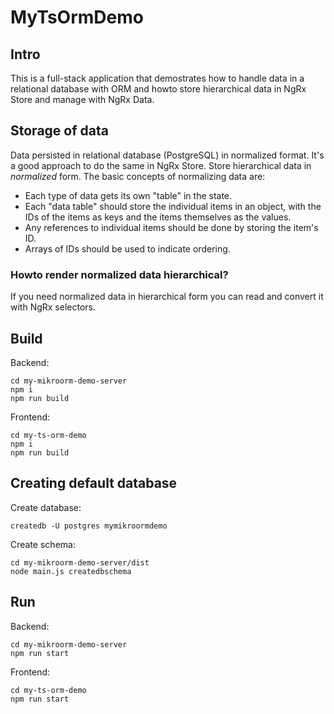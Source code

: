 # MyTsOrmDemo

## Intro

This is a full-stack application that demostrates how to handle data in a relational database with ORM and howto store hierarchical data in NgRx Store and manage with NgRx Data.

## Storage of data

Data persisted in relational database (PostgreSQL) in normalized format.
It's a good approach to do the same in NgRx Store. Store hierarchical data in _normalized_ form. The basic concepts of normalizing data are:
* Each type of data gets its own "table" in the state.
* Each "data table" should store the individual items in an object, with the IDs of the items as keys and the items themselves as the values.
* Any references to individual items should be done by storing the item's ID.
* Arrays of IDs should be used to indicate ordering.

### Howto render normalized data hierarchical?

If you need normalized data in hierarchical form you can read and convert it with NgRx selectors.
 
## Build

Backend:
```
cd my-mikroorm-demo-server
npm i
npm run build
```

Frontend:
```
cd my-ts-orm-demo
npm i
npm run build
```

## Creating default database
Create database:
```
createdb -U postgres mymikroormdemo
```

Create schema:
```
cd my-mikroorm-demo-server/dist
node main.js createdbschema
```

## Run
Backend:
```
cd my-mikroorm-demo-server
npm run start
```

Frontend:
```
cd my-ts-orm-demo
npm run start
```
